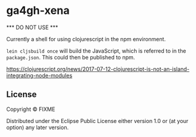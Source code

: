 # ga4gh-xena

*** DO NOT USE ***

Currently a shell for using clojurescript in the npm environment.

`lein cljsbuild once` will build the JavaScript, which is referred to in the
`package.json`. This could then be published to npm.

https://clojurescript.org/news/2017-07-12-clojurescript-is-not-an-island-integrating-node-modules

## License

Copyright ©  FIXME

Distributed under the Eclipse Public License either version 1.0 or (at
your option) any later version.
